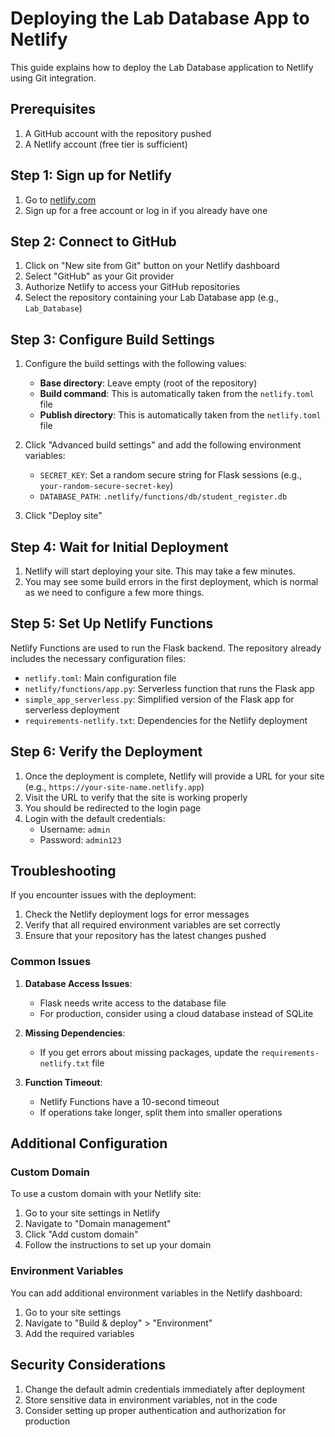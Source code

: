 # Deploying the Lab Database App to Netlify

This guide explains how to deploy the Lab Database application to Netlify using Git integration.

## Prerequisites

1. A GitHub account with the repository pushed
2. A Netlify account (free tier is sufficient)

## Step 1: Sign up for Netlify

1. Go to [netlify.com](https://www.netlify.com/)
2. Sign up for a free account or log in if you already have one

## Step 2: Connect to GitHub

1. Click on "New site from Git" button on your Netlify dashboard
2. Select "GitHub" as your Git provider
3. Authorize Netlify to access your GitHub repositories
4. Select the repository containing your Lab Database app (e.g., `Lab_Database`)

## Step 3: Configure Build Settings

1. Configure the build settings with the following values:
   - **Base directory**: Leave empty (root of the repository)
   - **Build command**: This is automatically taken from the `netlify.toml` file
   - **Publish directory**: This is automatically taken from the `netlify.toml` file

2. Click "Advanced build settings" and add the following environment variables:
   - `SECRET_KEY`: Set a random secure string for Flask sessions (e.g., `your-random-secure-secret-key`)
   - `DATABASE_PATH`: `.netlify/functions/db/student_register.db`

3. Click "Deploy site"

## Step 4: Wait for Initial Deployment

1. Netlify will start deploying your site. This may take a few minutes.
2. You may see some build errors in the first deployment, which is normal as we need to configure a few more things.

## Step 5: Set Up Netlify Functions

Netlify Functions are used to run the Flask backend. The repository already includes the necessary configuration files:

- `netlify.toml`: Main configuration file
- `netlify/functions/app.py`: Serverless function that runs the Flask app
- `simple_app_serverless.py`: Simplified version of the Flask app for serverless deployment
- `requirements-netlify.txt`: Dependencies for the Netlify deployment

## Step 6: Verify the Deployment

1. Once the deployment is complete, Netlify will provide a URL for your site (e.g., `https://your-site-name.netlify.app`)
2. Visit the URL to verify that the site is working properly
3. You should be redirected to the login page
4. Login with the default credentials:
   - Username: `admin`
   - Password: `admin123`

## Troubleshooting

If you encounter issues with the deployment:

1. Check the Netlify deployment logs for error messages
2. Verify that all required environment variables are set correctly
3. Ensure that your repository has the latest changes pushed

### Common Issues

1. **Database Access Issues**:
   - Flask needs write access to the database file
   - For production, consider using a cloud database instead of SQLite

2. **Missing Dependencies**:
   - If you get errors about missing packages, update the `requirements-netlify.txt` file

3. **Function Timeout**:
   - Netlify Functions have a 10-second timeout
   - If operations take longer, split them into smaller operations

## Additional Configuration

### Custom Domain

To use a custom domain with your Netlify site:

1. Go to your site settings in Netlify
2. Navigate to "Domain management"
3. Click "Add custom domain"
4. Follow the instructions to set up your domain

### Environment Variables

You can add additional environment variables in the Netlify dashboard:

1. Go to your site settings
2. Navigate to "Build & deploy" > "Environment"
3. Add the required variables

## Security Considerations

1. Change the default admin credentials immediately after deployment
2. Store sensitive data in environment variables, not in the code
3. Consider setting up proper authentication and authorization for production 